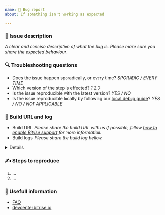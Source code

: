 ```yaml
---
name: 🐛 Bug report
about: If something isn't working as expected

---
```


### 📝 Issue description
_A clear and concise description of what the bug is. Please make sure you share the expected behaviour._

### 🔍 Troubleshooting questions
- Does the issue happen sporadically, or every time? _SPORADIC / EVERY TIME_
- Which version of the step is effected? _1.2.3_
- Is the issue reproducible with the latest version? _YES / NO_
- Is the issue reproducible locally by following our [local debug guide](https://devcenter.bitrise.io/troubleshooting/debugging-your-build-on-your-own-machine/)? _YES / NO / NOT APPLICABLE_


### 🦺 Build URL and log
 - Build URL: _Please share the build URL with us if possible, follow [how to enable Bitrise support](https://devcenter.bitrise.io/troubleshooting/enabling-bitrise-support-user/) for more information._
 - Build logs: _Please share the build log bellow._

<details>
  <pre>
 [PLEASE PASTE THE CORRESPONDING PART OF THE BUILD LOG HERE] 
  </pre>
</details>

###  ✍️ Steps to reproduce
1. ...
2. ...

### 🤖 Usefull information
- [FAQ](https://devcenter.bitrise.io/faq/faq-index/)
- [devcenter.bitrise.io](https://devcenter.bitrise.io/)

